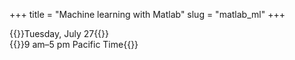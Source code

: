 +++
title = "Machine learning with Matlab"
slug = "matlab_ml"
+++

{{<cor>}}Tuesday, July 27{{</cor>}}\
{{<cgr>}}9 am–5 pm Pacific Time{{</cgr>}}
